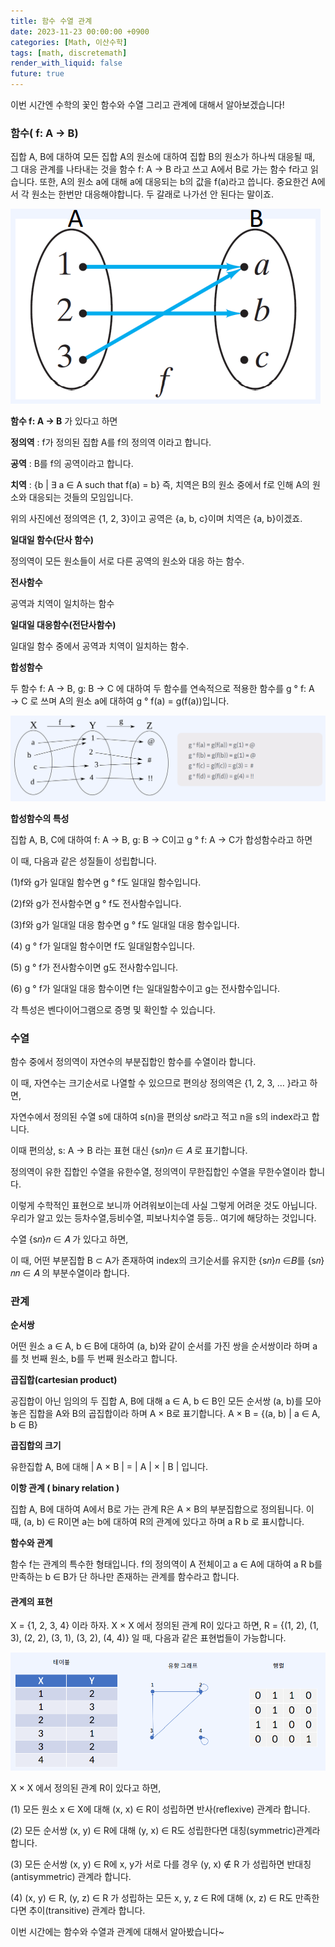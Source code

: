 ```yaml
---
title: 함수 수열 관계
date: 2023-11-23 00:00:00 +0900
categories: [Math, 이산수학]
tags: [math, discretemath]
render_with_liquid: false
future: true
---
```


이번 시간엔 수학의 꽃인 함수와 수열 그리고 관계에 대해서 알아보겠습니다!

### **함수( f: A → B)**

집합 A, B에 대하여 모든 집합 A의 원소에 대하여 집합 B의 원소가 하나씩 대응될 때, 그 대응 관계를 나타내는 것을 함수 f: A → B 라고 쓰고 A에서 B로 가는 함수 f라고 읽습니다. 또한, A의 원소 a에 대해 a에 대응되는 b의 값을 f(a)라고 씁니다. 중요한건 A에서 각 원소는 한번만 대응해야합니다. 두 갈래로 나가선 안 된다는 말이죠.

![Desktop View](/assets/img/Math/Discrete-Math/Function/1.png)

**함수 f: A → B** 가 있다고 하면

**정의역** : f가 정의된 집합 A를 f의 정의역 이라고 합니다.

**공역** : B를 f의 공역이라고 합니다.

**치역** : {b | ∃ a ∈ A such that f(a) = b} 즉, 치역은 B의 원소 중에서 f로 인해 A의 원소와 대응되는 것들의 모임입니다.

위의 사진에선 정의역은 {1, 2, 3}이고 공역은 {a, b, c}이며 치역은 {a, b}이겠죠.

**일대일 함수(단사 함수)**

정의역이 모든 원소들이 서로 다른 공역의 원소와 대응 하는 함수.

**전사함수**

공역과 치역이 일치하는 함수

**일대일 대응함수(전단사함수)**

일대일 함수 중에서 공역과 치역이 일치하는 함수.

**합성함수**

두 함수 f: A → B, g: B → C 에 대하여 두 함수를 연속적으로 적용한 함수를 g ° f: A → C 로 쓰며 A의 원소 a에 대하여 g ° f(a) = g(f(a))입니다.

![Desktop View](/assets/img/Math/Discrete-Math/Function/2.png)

**합성함수의 특성**

집합 A, B, C에 대하여 f: A → B, g: B → C이고 g ° f: A → C가 합성함수라고 하면

이 때, 다음과 같은 성질들이 성립합니다.

(1)f와 g가 일대일 함수면 g ° f도 일대일 함수입니다.

(2)f와 g가 전사함수면 g ° f도 전사함수입니다.

(3)f와 g가 일대일 대응 함수면 g ° f도 일대일 대응 함수입니다.

(4) g ° f가 일대일 함수이면 f도 일대일함수입니다.

(5) g ° f가 전사함수이면 g도 전사함수입니다.

(6) g ° f가 일대일 대응 함수이면 f는 일대일함수이고 g는 전사함수입니다.

각 특성은 벤다이어그램으로 증명 및 확인할 수 있습니다.

### 수열

함수 중에서 정의역이 자연수의 부분집합인 함수를 수열이라 합니다.

이 때, 자연수는 크기순서로 나열할 수 있으므로 편의상 정의역은 {1, 2, 3, … }라고 하면,

자연수에서 정의된 수열 s에 대하여 s(n)을 편의상 s𝑛라고 적고 n을 s의 index라고 합니다.

이때 편의상, s: A → B 라는 표현 대신 {s𝑛}𝑛 ∈ 𝐴 로 표기합니다.

정의역이 유한 집합인 수열을 유한수열, 정의역이 무한집합인 수열을 무한수열이라 합니다.

이렇게 수학적인 표현으로 보니까 어려워보이는데 사실 그렇게 어려운 것도 아닙니다. 우리가 알고 있는 등차수열,등비수열, 피보나치수열 등등.. 여기에 해당하는 것입니다.

수열 {s𝑛}𝑛 ∈ 𝐴 가 있다고 하면,

이 때, 어떤 부분집합 B ⊂ A가 존재하여 index의 크기순서를 유지한 {s𝑛}𝑛 ∈𝐵를 {s𝑛}𝑛𝑛 ∈ 𝐴 의 부분수열이라 합니다.

### 관계

**순서쌍**

어떤 원소 a ∈ A, b ∈ B에 대하여 (a, b)와 같이 순서를 가진 쌍을 순서쌍이라 하며 a를 첫 번째 원소, b를 두 번째 원소라고 합니다.

**곱집합(cartesian product)**

공집합이 아닌 임의의 두 집합 A, B에 대해 a ∈ A, b ∈ B인 모든 순서쌍 (a, b)를 모아놓은 집합을 A와 B의 곱집합이라 하며 A × B로 표기합니다. A × B = {(a, b) | a ∈ A, b ∈ B}

**곱집합의 크기**

유한집합 A, B에 대해 | A × B | = | A | × | B | 입니다.

**이항 관계 ( binary relation )**

집합 A, B에 대하여 A에서 B로 가는 관계 R은 A × B의 부분집합으로 정의됩니다. 이 때, (a, b) ∈ R이면 a는 b에 대하여 R의 관계에 있다고 하며 a R b 로 표시합니다.

**함수와 관계**

함수 f는 관계의 특수한 형태입니다. f의 정의역이 A 전체이고 a ∈ A에 대하여 a R b를 만족하는 b ∈ B가 단 하나만 존재하는 관계를 함수라고 합니다.

#### 관계의 표현

X = {1, 2, 3, 4} 이라 하자. X × X 에서 정의된 관계 R이 있다고 하면, R = {(1, 2), (1, 3), (2, 2), (3, 1), (3, 2), (4, 4)} 일 때, 다음과 같은 표현법들이 가능합니다.

![Desktop View](/assets/img/Math/Discrete-Math/Function/3.png)

X × X 에서 정의된 관계 R이 있다고 하면,

(1) 모든 원소 x ∈ X에 대해 (x, x) ∈ R이 성립하면 반사(reflexive) 관계라 합니다.

(2) 모든 순서쌍 (x, y) ∈ R에 대해 (y, x) ∈ R도 성립한다면 대칭(symmetric)관계라 합니다.

(3) 모든 순서쌍 (x, y) ∈ R에 x, y가 서로 다를 경우 (y, x) ∉ R 가 성립하면 반대칭(antisymmetric) 관계라 합니다.

(4) (x, y) ∈ R, (y, z) ∈ R 가 성립하는 모든 x, y, z ∈ R에 대해 (x, z) ∈ R도 만족한다면 추이(transitive) 관계라 합니다.

이번 시간에는 함수와 수열과 관계에 대해서 알아봤습니다~